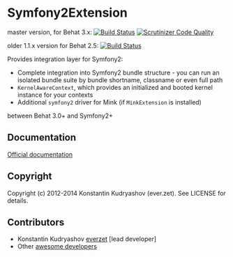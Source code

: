 # Symfony2Extension

master version, for Behat 3.x:
[![Build Status](https://travis-ci.org/Behat/Symfony2Extension.svg?branch=master)](https://travis-ci.org/Behat/Symfony2Extension)
[![Scrutinizer Code Quality](https://scrutinizer-ci.com/g/Behat/Symfony2Extension/badges/quality-score.png?s=b49d2ecf9c3e9de8cc33df444d248154ac11db44)](https://scrutinizer-ci.com/g/Behat/Symfony2Extension/)

older 1.1.x version for Behat 2.5:
[![Build Status](https://travis-ci.org/Behat/Symfony2Extension.svg?branch=1.1.x)](https://travis-ci.org/Behat/Symfony2Extension)

Provides integration layer for Symfony2:

* Complete integration into Symfony2 bundle structure - you can run an isolated
  bundle suite by bundle shortname, classname or even full path
* `KernelAwareContext`, which provides an initialized and booted kernel instance
  for your contexts
* Additional `symfony2` driver for Mink (if `MinkExtension` is installed)

between Behat 3.0+ and Symfony2+

## Documentation

[Official documentation](http://extensions.behat.org/symfony2/index.html)

## Copyright

Copyright (c) 2012-2014 Konstantin Kudryashov (ever.zet). See LICENSE for details.

## Contributors

* Konstantin Kudryashov [everzet](http://github.com/everzet) [lead developer]
* Other [awesome developers](https://github.com/Behat/Symfony2Extension/graphs/contributors)

